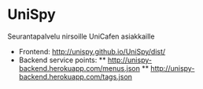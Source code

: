 UniSpy
======

Seurantapalvelu nirsoille UniCafen asiakkaille

* Frontend: http://unispy.github.io/UniSpy/dist/
* Backend service points:
	**  http://unispy-backend.herokuapp.com/menus.json
	**  http://unispy-backend.herokuapp.com/tags.json

